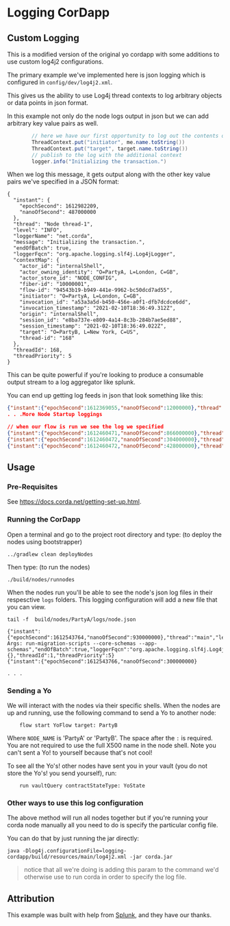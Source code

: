 # Logging CorDapp

## Custom Logging

This is a modified version of the original yo cordapp with some additions to use custom log4j2 configurations.


The primary example we've implemented here is json logging which is configured in `config/dev/log4j2.xml`.

This gives us the ability to use Log4j thread contexts to log arbitrary objects or data points in json format.

In this example not only do the node logs output in json but we can add arbitrary key value pairs as well.

```java
        // here we have our first opportunity to log out the contents of the flow arguments.
        ThreadContext.put("initiator", me.name.toString())
        ThreadContext.put("target", target.name.toString())
        // publish to the log with the additional context
        logger.info("Initializing the transaction.")
```

When we log this message, it gets output along with the other key value pairs we've specified in a JSON format:
```
{
  "instant": {
    "epochSecond": 1612982209,
    "nanoOfSecond": 487000000
  },
  "thread": "Node thread-1",
  "level": "INFO",
  "loggerName": "net.corda",
  "message": "Initializing the transaction.",
  "endOfBatch": true,
  "loggerFqcn": "org.apache.logging.slf4j.Log4jLogger",
  "contextMap": {
    "actor_id": "internalShell",
    "actor_owning_identity": "O=PartyA, L=London, C=GB",
    "actor_store_id": "NODE_CONFIG",
    "fiber-id": "10000001",
    "flow-id": "94543b19-b949-441e-9962-bc50dcd7ad55",
    "initiator": "O=PartyA, L=London, C=GB",
    "invocation_id": "a53a3a5d-b450-456e-a0f1-dfb7dcdce6dd",
    "invocation_timestamp": "2021-02-10T18:36:49.312Z",
    "origin": "internalShell",
    "session_id": "e8ba737e-e809-4a14-8c3b-284b7ae5ed88",
    "session_timestamp": "2021-02-10T18:36:49.022Z",
    "target": "O=PartyB, L=New York, C=US",
    "thread-id": "168"
  },
  "threadId": 168,
  "threadPriority": 5
}
```


This can be quite powerful if you're looking to produce a consumable output stream to a log aggregator like splunk.

You can end up getting log feeds in json that look something like this:

```json
{"instant":{"epochSecond":1612369055,"nanoOfSecond":12000000},"thread":"main","level":"INFO","loggerName":"net.corda.node.internal.Node","message":"Vendor: Corda Open Source","endOfBatch":true,"loggerFqcn":"org.apache.logging.slf4j.Log4jLogger","threadId":1,"threadPriority":5}
. . .More Node Startup loggings

// when our flow is run we see the log we specified
{"instant":{"epochSecond":1612460471,"nanoOfSecond":866000000},"thread":"pool-10-thread-2","level":"INFO","loggerName":"net.corda.tools.shell.FlowShellCommand","message":"Executing command \"flow start net.corda.samples.logging.flows.YoFlow target: PartyA\",","endOfBatch":true,"loggerFqcn":"org.apache.logging.slf4j.Log4jLogger","threadId":224,"threadPriority":5}
{"instant":{"epochSecond":1612460472,"nanoOfSecond":304000000},"thread":"Node thread-1","level":"INFO","loggerName":"net.corda","message":"Initializing the transaction.","endOfBatch":true,"loggerFqcn":"org.apache.logging.slf4j.Log4jLogger","threadId":166,"threadPriority":5}
{"instant":{"epochSecond":1612460472,"nanoOfSecond":428000000},"thread":"pool-10-thread-2","level":"WARN","loggerName":"net.corda.tools.shell.utlities.StdoutANSIProgressRenderer","message":"Cannot find console appender - progre
```

## Usage


### Pre-Requisites

See https://docs.corda.net/getting-set-up.html.


### Running the CorDapp

Open a terminal and go to the project root directory and type: (to deploy the nodes using bootstrapper)
```
../gradlew clean deployNodes
```
Then type: (to run the nodes)

```
./build/nodes/runnodes
```

When the nodes run you'll be able to see the node's json log files in their respesctive `logs` folders.
This logging configuration will add a new file that you can view.

```shell
tail -f  build/nodes/PartyA/logs/node.json

{"instant":{"epochSecond":1612543764,"nanoOfSecond":930000000},"thread":"main","level":"INFO","loggerName":"net.corda.cliutils.CliWrapperBase","message":"Application Args: run-migration-scripts --core-schemas --app-schemas","endOfBatch":true,"loggerFqcn":"org.apache.logging.slf4j.Log4jLogger","contextMap":{},"threadId":1,"threadPriority":5}
{"instant":{"epochSecond":1612543766,"nanoOfSecond":300000000}

. . .
```

### Sending a Yo

We will interact with the nodes via their specific shells. When the nodes are up and running, use the following command to send a
Yo to another node:

```
    flow start YoFlow target: PartyB
```

Where `NODE_NAME` is 'PartyA' or 'PartyB'. The space after the `:` is required. You are not required to use the full
X500 name in the node shell. Note you can't sent a Yo! to yourself because that's not cool!

To see all the Yo's! other nodes have sent you in your vault (you do not store the Yo's! you send yourself), run:

```
    run vaultQuery contractStateType: YoState
```

### Other ways to use this log configuration

The above method will run all nodes together but if you're running your corda node manually all you need to do is specify the particular config file.

You can do that by just running the jar directly:

```shell
java -Dlog4j.configurationFile=logging-cordapp/build/resources/main/log4j2.xml -jar corda.jar
```

> notice that all we're doing is adding this param to the command we'd otherwise use to run corda in order to specify the log file.


## Attribution

This example was built with help from [Splunk](https://splunk.com), and they have our thanks.

